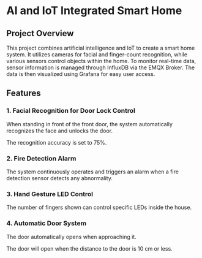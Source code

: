 # AI and IoT Integrated Smart Home

## Project Overview
This project combines artificial intelligence and IoT to create a smart home system. It utilizes cameras for facial and finger-count recognition, while various sensors control objects within the home. To monitor real-time data, sensor information is managed through InfluxDB via the EMQX Broker. The data is then visualized using Grafana for easy user access.

## Features
### 1. Facial Recognition for Door Lock Control
When standing in front of the front door, the system automatically recognizes the face and unlocks the door. 

The recognition accuracy is set to 75%.


### 2. Fire Detection Alarm
The system continuously operates and triggers an alarm when a fire detection sensor detects any abnormality.

### 3. Hand Gesture LED Control
The number of fingers shown can control specific LEDs inside the house.

### 4. Automatic Door System
The door automatically opens when approaching it. 

The door will open when the distance to the door is 10 cm or less.
